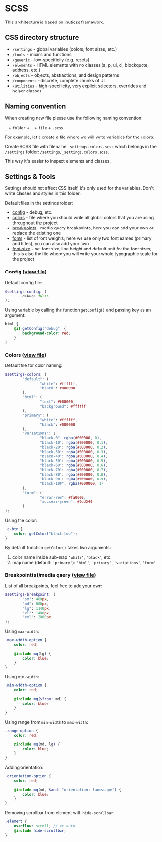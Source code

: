 # SCSS

This architecture is based on [inuticss](https://github.com/inuitcss/inuitcss) framework.

## CSS directory structure

- `/settings` - global variables (colors, font sizes, etc.)
- `/tools` - mixins and functions
- `/generic` - low-specificity (e.g. resets)
- `/elements` - HTML elements with no classes (a, p, ul, ol, blockquote, address, etc.)
- `/objects` - objects, abstractions, and design patterns
- `/components` - discrete, complete chunks of UI
- `/utilities` - high-specificity, very explicit selectors, overrides and helper classes

## Naming convention

When creating new file please use the following naming convention:

`_` + `folder` + `.` + `file` + `.scss`

For example, let's create a file where we will write variables for the colors:

Create SCSS file with filename `_settings.colors.scss` which belongs in the `/settings`
folder: `/settings/_settings.colors.scss`.

This way it's easier to inspect elements and classes.

## Settings & Tools

Settings should not affect CSS itself, it's only used for the variables. Don't write classes and styles in this folder.

Default files in the settings folder:

- [config](settings/_settings.config.scss) - debug, etc.
- [colors](settings/_settings.colors.scss) - file where you should write all global colors that you are using throughout
  the project
- [breakpoints](settings/_settings.breakpoints.scss) - media query breakpoints, here you can add your own or replace the
  existing one
- [fonts](settings/_settings.fonts.scss) - list of font weights; here we use only two font names (primary and titles),
  you can also add your own
- [font-size](settings/_settings.font-size.scss) - set font size, line height and default unit for the font sizes; this
  is also the file where you will write your whole typographic scale for the project

### Config ([view file](settings/_settings.config.scss))

Default config file:

```scss
$settings-config: (
        debug: false
);
```

Using variable by calling the function `getConfig()` and passing key as an argument:

```scss
html {
    @if getConfig("debug") {
        background-color: red;
    }
}
```

### Colors ([view file](settings/_settings.colors.scss))

Default file for color naming:

```scss
$settings-colors: (
        "default": (
                "white": #ffffff,
                "black": #000000
        ),
        "html": (
                "text": #000000,
                "background": #ffffff
        ),
        "primary": (
                "white": #ffffff,
                "black": #000000
        ),
        "variations": (
                "black-0": rgba(#000000, 0),
                "black-10": rgba(#000000, 0.1),
                "black-20": rgba(#000000, 0.2),
                "black-30": rgba(#000000, 0.3),
                "black-40": rgba(#000000, 0.4),
                "black-50": rgba(#000000, 0.5),
                "black-60": rgba(#000000, 0.6),
                "black-70": rgba(#000000, 0.7),
                "black-80": rgba(#000000, 0.8),
                "black-90": rgba(#000000, 0.9),
                "black-100": rgba(#000000, 1)
        ),
        "form": (
                "error-red": #fa0000,
                "success-green": #6dd348
        )
);
```

Using the color:

```scss
.c-btn {
    color: getColor("black-two");
}
```

By default function `getColor()` takes two arguments:

1. color name inside sub-map `'white'`, `'black'`, etc.
2. map name (default: `'primary'`): `'html'`, `'primary'`, `'variations'`, `'form'`

### Breakpoint(s)/media query ([view file](settings/_settings.breakpoints.scss))

List of all breakpoints, feel free to add your own:

```scss
$settings-breakpoint: (
        "sm": 480px,
        "md": 800px,
        "lg": 1140px,
        "xl": 1400px,
        "xxl": 2000px
);
```

Using `max-width`:

```scss
.max-width-option {
    color: red;

    @include mq(lg) {
        color: blue;
    }
}
```

Using `min-width`:

```scss
.min-width-option {
    color: red;

    @include mq($from: md) {
        color: blue;
    }
}
```

Using range from `min-width` to `max-width`:

```scss
.range-option {
    color: red;

    @include mq(md, lg) {
        color: blue;
    }
}
```

Adding orientation:

```scss
.orientation-option {
    color: red;

    @include mq(md, $and: "orientation: landscape") {
        color: blue;
    }
}
```

Removing scrollbar from element with `hide-scrollbar`:

```scss
.element {
    overflow: scroll; // or auto
    @include hide-scrollbar;
}
```
